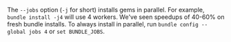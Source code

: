 The `--jobs` option (`-j` for short) installs gems in parallel.
For example, `bundle install -j4` will use 4 workers.
We've seen speedups of 40-60% on fresh bundle installs.
To always install in parallel, run `bundle config --global jobs 4` or `set BUNDLE_JOBS`.
